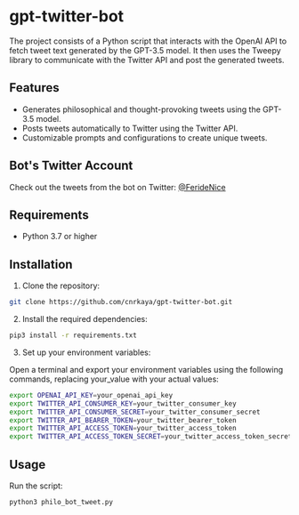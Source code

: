 # gpt-twitter-bot
The project consists of a Python script that interacts with the OpenAI API to fetch tweet text generated by the GPT-3.5 model. It then uses the Tweepy library to communicate with the Twitter API and post the generated tweets.

## Features

- Generates philosophical and thought-provoking tweets using the GPT-3.5 model.
- Posts tweets automatically to Twitter using the Twitter API.
- Customizable prompts and configurations to create unique tweets.

## Bot's Twitter Account

Check out the tweets from the bot on Twitter: [@FerideNice](https://twitter.com/FerideNice)

## Requirements
* Python 3.7 or higher

## Installation

1. Clone the repository:

```bash
git clone https://github.com/cnrkaya/gpt-twitter-bot.git
```

2. Install the required dependencies:

```bash
pip3 install -r requirements.txt
```

3. Set up your environment variables:

Open a terminal and export your environment variables using the following commands, replacing your_value with your actual values:
```bash
export OPENAI_API_KEY=your_openai_api_key
export TWITTER_API_CONSUMER_KEY=your_twitter_consumer_key
export TWITTER_API_CONSUMER_SECRET=your_twitter_consumer_secret
export TWITTER_API_BEARER_TOKEN=your_twitter_bearer_token
export TWITTER_API_ACCESS_TOKEN=your_twitter_access_token
export TWITTER_API_ACCESS_TOKEN_SECRET=your_twitter_access_token_secret
```

## Usage

Run the script:

```bash
python3 philo_bot_tweet.py
```
